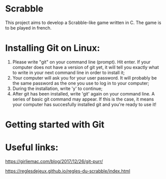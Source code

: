 # Scrabble
This project aims to develop a Scrabble-like game written in C.
The game is to be played in french.
# Installing Git on Linux:
1. Please write "git" on your command line (prompt). Hit enter. If your computer does not have a version of git yet, it will tell you exactly what to write in your next command line in order to install it;
2. Your computer will ask you for your user password. It will probably be the same password as the one you use to log in to your computer;
3. During the installation, write 'y' to continue;
4. After git has been installed, write 'git' again on your command line. A series of basic git command may appear. If this is the case, it means your computer has succesfully installed git and you're ready to use it!
# Getting started with Git

# Useful links:
https://girliemac.com/blog/2017/12/26/git-purr/

https://reglesdejeux.github.io/regles-du-scrabble/index.html
